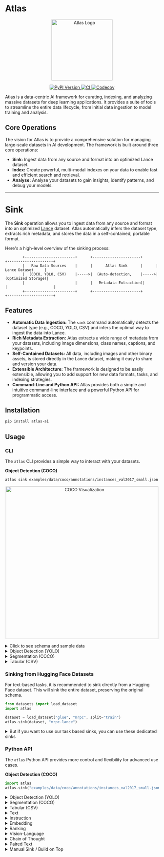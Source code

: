 # Atlas

<p align="center">
  <img src="https://storage.googleapis.com/atlas-resources/logo.png" alt="Atlas Logo" width="200"/>
</p>

<p align="center">
  <a href="https://pypi.org/project/atlas-ai/">
    <img src="https://img.shields.io/pypi/v/atlas-ai.svg" alt="PyPI Version">
  </a>
  <a href="https://github.com/your-repo/atlas/actions">
    <img src="https://github.com/your-repo/atlas/workflows/CI/badge.svg" alt="CI">
  </a>
  <a href="https://codecov.io/gh/your-repo/atlas">
    <img src="https://codecov.io/gh/your-repo/atlas/branch/main/graph/badge.svg" alt="Codecov">
  </a>
</p>

Atlas is a data-centric AI framework for curating, indexing, and analyzing massive datasets for deep learning applications. It provides a suite of tools to streamline the entire data lifecycle, from initial data ingestion to model training and analysis.

## Core Operations

The vision for Atlas is to provide a comprehensive solution for managing large-scale datasets in AI development. The framework is built around three core operations:

-   **Sink:** Ingest data from any source and format into an optimized Lance dataset.
-   **Index:** Create powerful, multi-modal indexes on your data to enable fast and efficient search and retrieval.
-   **Analyse:** Analyse your datasets to gain insights, identify patterns, and debug your models.

---

# Sink

The **Sink** operation allows you to ingest data from any source and format into an optimized [Lance](https://lancedb.github.io/lance/) dataset. Atlas automatically infers the dataset type, extracts rich metadata, and stores the data in a self-contained, portable format.

Here's a high-level overview of the sinking process:

```
        +-----------------------+      +----------------------+      +---------------------+
        |   Raw Data Sources    |      |      Atlas Sink      |      |   Lance Dataset     |
        |  (COCO, YOLO, CSV)    |----->|  (Auto-detection,    |----->|  (Optimized Storage)|
        |                       |      |   Metadata Extraction)|      |                     |
        +-----------------------+      +----------------------+      +---------------------+
```

## Features

-   **Automatic Data Ingestion:** The `sink` command automatically detects the dataset type (e.g., COCO, YOLO, CSV) and infers the optimal way to ingest the data into Lance.
-   **Rich Metadata Extraction:** Atlas extracts a wide range of metadata from your datasets, including image dimensions, class names, captions, and keypoints.
-   **Self-Contained Datasets:** All data, including images and other binary assets, is stored directly in the Lance dataset, making it easy to share and version your data.
-   **Extensible Architecture:** The framework is designed to be easily extensible, allowing you to add support for new data formats, tasks, and indexing strategies.
-   **Command-Line and Python API:** Atlas provides both a simple and intuitive command-line interface and a powerful Python API for programmatic access.

## Installation

```bash
pip install atlas-ai
```

## Usage

### CLI

The `atlas` CLI provides a simple way to interact with your datasets.

**Object Detection (COCO)**

```bash
atlas sink examples/data/coco/annotations/instances_val2017_small.json
```

<p align="center">
  <img src="examples/data/coco_visualization.png" alt="COCO Visualization" width="500"/>
</p>

<details>
<summary>Click to see schema and sample data</summary>

**Schema:**
```
- image: binary
- bbox: list<item: list<item: float>>
- label: list<item: int64>
- keypoints: list<item: list<item: float>>
- captions: list<item: string>
- height: int64
- width: int64
- file_name: string
```

**Sample Data:**
```
+------------------------------------+------------------+---------+----------+------------------------------------------------------------+----------------------------------------------------------+
| image                              | file_name        |   width |   height | label                                                      | bbox                                                     |
+====================================+==================+=========+==========+============================================================+==========================================================+
| b'\xff\xd8\xff\xe0\x00\x10JFIF'... | 000000397133.jpg |     640 |      427 | [44 67  1 49 51 51 79  1 47 47 51 51 56 50 56 56 79 57 81] | [array([217.62, 240.54,  38.99,  57.75], dtype=float32)  |
+------------------------------------+------------------+---------+----------+------------------------------------------------------------+----------------------------------------------------------+
```
</details>

<details>
<summary>Object Detection (YOLO)</summary>

```bash
atlas sink examples/data/yolo/coco128
```
<p align="center">
  <img src="examples/data/yolo_visualization.png" alt="YOLO Visualization" width="500"/>
</p>

</details>

<details>
<summary>Segmentation (COCO)</summary>

```bash
atlas sink examples/data/coco/annotations/instances_val2017_small.json --task segmentation
```
<p align="center">
  <img src="examples/data/coco_segmentation_visualization.png" alt="COCO Segmentation Visualization" width="500"/>
</p>

</details>

<details>
<summary>Tabular (CSV)</summary>

```bash
atlas sink examples/data/dummy.csv
```

</details>

### Sinking from Hugging Face Datasets

For text-based tasks, it is recommended to sink directly from a Hugging Face dataset. This will sink the entire dataset, preserving the original schema.

```python
from datasets import load_dataset
import atlas

dataset = load_dataset("glue", "mrpc", split="train")
atlas.sink(dataset, "mrpc.lance")
```

<details>
<summary>But if you want to use our task based sinks, you can use these dedicated sinks</summary>

<details>
<summary>Text</summary>

```bash
atlas sink examples/data/dummy.txt
```

</details>

<details>
<summary>Instruction</summary>

```bash
atlas sink examples/data/dummy.jsonl
```

</details>

<details>
<summary>Embedding</summary>

```bash
atlas sink examples/data/dummy.parquet
```

</details>

<details>
<summary>Ranking</summary>

```bash
atlas sink examples/data/dummy_ranking.jsonl
```

</details>

<details>
<summary>Vision-Language</summary>

```bash
atlas sink examples/data/dummy_vl.jsonl
```

</details>

<details>
<summary>Chain of Thought</summary>

```bash
atlas sink examples/data/dummy_cot.jsonl
```

</details>

<details>
<summary>Paired Text</summary>

```bash
atlas sink examples/data/stsb_train.jsonl
```

</details>
</details>

### Python API

The `atlas` Python API provides more control and flexibility for advanced use cases.

**Object Detection (COCO)**
```python
import atlas
atlas.sink("examples/data/coco/annotations/instances_val2017_small.json")
```

<details>
<summary>Object Detection (YOLO)</summary>

```python
import atlas
atlas.sink("examples/data/yolo/coco128")
```
</details>

<details>
<summary>Segmentation (COCO)</summary>

```python
import atlas
atlas.sink("examples/data/coco/annotations/instances_val2017_small.json", options={"task": "segmentation"})
```
</details>

<details>
<summary>Tabular (CSV)</summary>

```python
import atlas
atlas.sink("examples/data/dummy.csv")
```
</details>

<details>
<summary>Text</summary>

```python
import atlas
atlas.sink("examples/data/dummy.txt")
```
</details>

<details>
<summary>Instruction</summary>

```python
import atlas
atlas.sink("examples/data/dummy.jsonl")
```
</details>

<details>
<summary>Embedding</summary>

```python
import atlas
atlas.sink("examples/data/dummy.parquet")
```
</details>

<details>
<summary>Ranking</summary>

```python
import atlas
atlas.sink("examples/data/dummy_ranking.jsonl")
```
</details>

<details>
<summary>Vision-Language</summary>

```python
import atlas
atlas.sink("examples/data/dummy_vl.jsonl")
```
</details>

<details>
<summary>Chain of Thought</summary>

```python
import atlas
atlas.sink("examples/data/dummy_cot.jsonl")
```
</details>

<details>
<summary>Paired Text</summary>

```python
import atlas
atlas.sink("examples/data/stsb_train.jsonl")
```
</details>
</details>

<details>
<summary>Manual Sink / Build on Top</summary>

You can also import specific task types and use them directly or even subclass them for more advanced use cases. For example, let's create a custom sink that adds an `image_url` to the COCO dataset.

```python
from atlas.tasks.object_detection.coco import CocoDataset
import pyarrow as pa

class CocoDatasetWithImageURL(CocoDataset):
    def __init__(self, data: str, options: dict = None):
        super().__init__(data, options)
        self.base_url = "http://images.cocodataset.org/val2017/"

    def to_batches(self, batch_size: int = 1024):
        for batch in super().to_batches(batch_size):
            file_names = batch.column("file_name").to_pylist()
            image_urls = [self.base_url + file_name for file_name in file_names]
            yield batch.add_column(0, pa.field("image_url", pa.string()), pa.array(image_urls, type=pa.string()))

# Usage
from atlas.data_sinks import sink
sink(data_class=CocoDatasetWithImageURL, data="examples/data/coco/annotations/instances_val2017_small.json", uri="coco_with_url.lance")
```

</details>

```